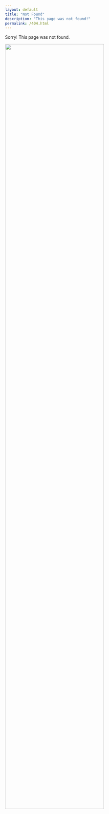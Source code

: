```yaml
---
layout: default
title: "Not Found"
description: "This page was not found!"
permalink: /404.html
---
```

Sorry! This page was not found.

<img src="{{ site.url }}/assets/images/404.png" width="80%">